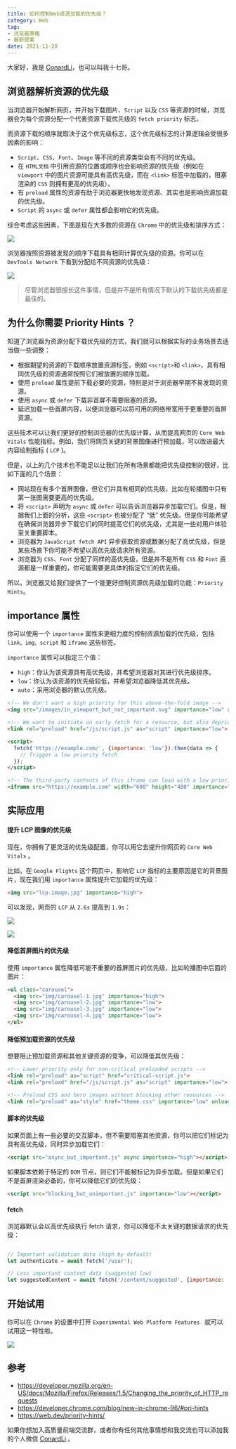```yaml
---
title: 如何控制Web资源加载的优先级？
category: Web
tag: 
- 浏览器策略
- 最新提案
date: 2021-11-28	
---
```


大家好，我是 [ConardLi](https://mp.weixin.qq.com/s?__biz=Mzk0MDMwMzQyOA==&mid=2247493407&idx=1&sn=41b8782a3bdc75b211206b06e1929a58&chksm=c2e11234f5969b22a0d7fd50ec32be9df13e2caeef186b30b5d653836b0725def8ccd58a56cf#rd)，也可以叫我十七哥。




## 浏览器解析资源的优先级


当浏览器开始解析网页，并开始下载图片、`Script` 以及 `CSS` 等资源的时候，浏览器会为每个资源分配一个代表资源下载优先级的 `fetch priority` 标志。

而资源下载的顺序就取决于这个优先级标志，这个优先级标志的计算逻辑会受很多因素的影响：

- `Script`、`CSS`、`Font`、`Image` 等不同的资源类型会有不同的优先级。
- 在 `HTML文档` 中引用资源的位置或顺序也会影响资源的优先级（例如在 `viewport` 中的图片资源可能具有高优先级，而在 `<link>` 标签中加载的，阻塞渲染的 `CSS` 则拥有更高的优先级）。
- 有 `preload` 属性的资源有助于浏览器更快地发现资源、其实也是影响资源加载的优先级。
- `Script` 的 `async` 或 `defer` 属性都会影响它的优先级。

综合考虑这些因素，下面是现在大多数的资源在 `Chrome` 中的优先级和排序方式：

![](https://p3-juejin.byteimg.com/tos-cn-i-k3u1fbpfcp/1fc9dfa2406241bc920dd94ab675f2c6~tplv-k3u1fbpfcp-zoom-1.image)

浏览器按照资源被发现的顺序下载具有相同计算优先级的资源。你可以在 `DevTools Network` 下看到分配给不同资源的优先级：

![](https://p3-juejin.byteimg.com/tos-cn-i-k3u1fbpfcp/243e4037adb144b484ad6c575d180415~tplv-k3u1fbpfcp-zoom-1.image)

> 尽管浏览器很擅长这件事情，但是并不是所有情况下默认的下载优先级都是最佳的。

## 为什么你需要 Priority Hints  ？

知道了浏览器为资源分配下载优先级的方式，我们就可以根据实际的业务场景去适当做一些调整：

- 根据期望的资源的下载顺序放置资源标签，例如 `<script>`和 `<link>`，具有相同优先级的资源通常按照它们被放置的顺序加载。
- 使用 `preload` 属性提前下载必要的资源，特别是对于浏览器早期不易发现的资源。
- 使用 `async` 或 `defer` 下载非首屏不需要阻塞的资源。
- 延迟加载一些首屏内容，以便浏览器可以将可用的网络带宽用于更重要的首屏资源。

这些技术可以让我们更好的控制浏览器的优先级计算，从而提高网页的 `Core Web Vitals` 性能指标。例如，我们将网页关键的背景图像进行预加载，可以改进最大内容绘制指标 ( `LCP` )。

但是，以上的几个技术也不能足以让我们在所有场景都能把优先级控制的很好，比如下面的几个场景：

- 网站现在有多个首屏图像，但它们并具有相同的优先级，比如在轮播图中只有第一张图需要更高的优先级。
- 将 `<script>` 声明为 `async` 或 `defer` 可以告诉浏览器异步加载它们。但是，根据我们上面的分析，这些 `<script>` 也被分配了 “低” 优先级。但是你可能希望在确保浏览器异步下载它们的同时提高它们的优先级，尤其是一些对用户体验至关重要脚本。
- 浏览器为 `JavaScript fetch API` 异步获取资源或数据分配了高优先级，但是某些场景下你可能不希望以高优先级请求所有资源。
- 浏览器为 `CSS`、`Font` 分配了同样的高优先级，但是并不是所有 `CSS` 和 `Font` 资源都是一样重要的，你可能需要更具体的指定它们的优先级。

所以，浏览器又给我们提供了一个能更好控制资源优先级加载的功能：`Priority Hints`。


## importance 属性

你可以使用一个 `importance` 属性来更细力度的控制资源加载的优先级，包括 `link、img、script` 和 `iframe` 这些标签。

`importance` 属性可以指定三个值：

- `high`：你认为该资源具有高优先级，并希望浏览器对其进行优先级排序。
- `low`：你认为该资源的优先级较低，并希望浏览器降低其优先级。
- `auto`：采用浏览器的默认优先级。

```html
<!-- We don't want a high priority for this above-the-fold image -->
<img src="/images/in_viewport_but_not_important.svg" importance="low" alt="I'm an unimportant image!">

<!-- We want to initiate an early fetch for a resource, but also deprioritize it -->
<link rel="preload" href="/js/script.js" as="script" importance="low">

<script>
  fetch('https://example.com/', {importance: 'low'}).then(data => {
    // Trigger a low priority fetch
  });
</script>

<!-- The third-party contents of this iframe can load with a low priority -->
<iframe src="https://example.com" width="600" height="400" importance="low"></iframe>
```

## 实际应用

#### 提升 LCP 图像的优先级

现在，你拥有了更灵活的优先级配置，你可以用它去提升你网页的 `Core Web Vitals` 。

比如，在 `Google Flights` 这个网页中，影响它 `LCP` 指标的主要原因是它的背景图片，现在我们用 `importance` 属性提升它加载的优先级：

```html
<img src="lcp-image.jpg" importance="high">
```

可以发现，网页的 `LCP` 从 `2.6s` 提高到 `1.9s`：

![](https://p3-juejin.byteimg.com/tos-cn-i-k3u1fbpfcp/ccbe1704ed614e0ea8259993b2acb4e8~tplv-k3u1fbpfcp-zoom-1.image)


![](https://p3-juejin.byteimg.com/tos-cn-i-k3u1fbpfcp/314d03c58e62499286a1e58613b72be6~tplv-k3u1fbpfcp-zoom-1.image)

#### 降低首屏图片的优先级

使用 `importance` 属性降低可能不重要的首屏图片的优先级，比如轮播图中后面的图片：

```html
<ul class="carousel">
  <img src="img/carousel-1.jpg" importance="high">
  <img src="img/carousel-2.jpg" importance="low">
  <img src="img/carousel-3.jpg" importance="low">
  <img src="img/carousel-4.jpg" importance="low">
</ul>
```

#### 降低预加载资源的优先级

想要阻止预加载资源和其他关键资源的竞争，可以降低其优先级：

```html
<!-- Lower priority only for non-critical preloaded scripts -->
<link rel="preload" as="script" href="critical-script.js">
<link rel="preload" href="/js/script.js" as="script" importance="low">

<!-- Preload CSS and hero images without blocking other resources -->
<link rel="preload" as="style" href="theme.css" importance="low" onload="this.rel=stylesheet">
```


#### 脚本的优先级


如果页面上有一些必要的交互脚本，但不需要阻塞其他资源，你可以把它们标记为具有高优先级，同时异步加载它们：

```html
<script src="async_but_important.js" async importance="high"></script>
```
如果脚本依赖于特定的 `DOM` 节点，则它们不能被标记为异步加载。但是如果它们不是首屏渲染必备的，你可以降低它们的优先级：

```html
<script src="blocking_but_unimportant.js" importance="low"></script>
```

#### fetch

浏览器默认会以高优先级执行 fetch 请求，你可以降低不太关键的数据请求的优先级：

```js

// Important validation data (high by default)
let authenticate = await fetch('/user');

// Less important content data (suggested low)
let suggestedContent = await fetch('/content/suggested', {importance: 'low'});
```

## 开始试用

你可以在 `Chrome` 的设置中打开 `Experimental Web Platform Features ` 就可以试用这一特性啦。


![](https://p3-juejin.byteimg.com/tos-cn-i-k3u1fbpfcp/41a5957dfff840f685ac2050f5c38c79~tplv-k3u1fbpfcp-zoom-1.image)




## 参考
- https://developer.mozilla.org/en-US/docs/Mozilla/Firefox/Releases/1.5/Changing_the_priority_of_HTTP_requests
- https://developer.chrome.com/blog/new-in-chrome-96/#pri-hints
- https://web.dev/priority-hints/



如果你想加入高质量前端交流群，或者你有任何其他事情想和我交流也可以添加我的个人微信 [ConardLi](https://mp.weixin.qq.com/s?__biz=Mzk0MDMwMzQyOA==&mid=2247493407&idx=1&sn=41b8782a3bdc75b211206b06e1929a58&chksm=c2e11234f5969b22a0d7fd50ec32be9df13e2caeef186b30b5d653836b0725def8ccd58a56cf#rd) 。
